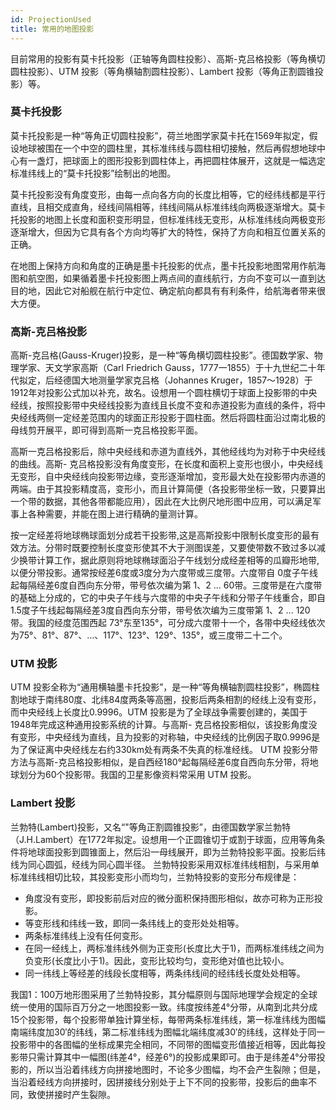 ```yaml
---
id: ProjectionUsed
title: 常用的地图投影  
---  
```

目前常用的投影有莫卡托投影（正轴等角圆柱投影）、高斯-克吕格投影（等角横切圆柱投影）、UTM 投影（等角横轴割圆柱投影）、Lambert
投影（等角正割圆锥投影）等。

### 莫卡托投影

莫卡托投影是一种“等角正切圆柱投影”，荷兰地图学家莫卡托在1569年拟定，假设地球被围在一个中空的圆柱里，其标准纬线与圆柱相切接触，然后再假想地球中心有一盏灯，把球面上的图形投影到圆柱体上，再把圆柱体展开，这就是一幅选定标准纬线上的“莫卡托投影”绘制出的地图。

莫卡托投影没有角度变形，由每一点向各方向的长度比相等，它的经纬线都是平行直线，且相交成直角，经线间隔相等，纬线间隔从标准纬线向两极逐渐增大。莫卡托投影的地图上长度和面积变形明显，但标准纬线无变形，从标准纬线向两极变形逐渐增大，但因为它具有各个方向均等扩大的特性，保持了方向和相互位置关系的正确。

在地图上保持方向和角度的正确是墨卡托投影的优点，墨卡托投影地图常用作航海图和航空图，如果循着墨卡托投影图上两点间的直线航行，方向不变可以一直到达目的地，因此它对船舰在航行中定位、确定航向都具有有利条件，给航海者带来很大方便。

### 高斯-克吕格投影

高斯-克吕格(Gauss-Kruger)投影，是一种“等角横切圆柱投影”。德国数学家、物理学家、天文学家高斯（Carl Friedrich
Gauss，1777一1855）于十九世纪二十年代拟定，后经德国大地测量学家克吕格（Johannes
Kruger，1857～1928）于1912年对投影公式加以补充，故名。设想用一个圆柱横切于球面上投影带的中央经线，按照投影带中央经线投影为直线且长度不变和赤道投影为直线的条件，将中央经线两侧一定经差范围内的球面正形投影于圆柱面。然后将圆柱面沿过南北极的母线剪开展平，即可得到高斯一克吕格投影平面。

高斯一克吕格投影后，除中央经线和赤道为直线外，其他经线均为对称于中央经线的曲线。高斯-
克吕格投影没有角度变形，在长度和面积上变形也很小，中央经线无变形，自中央经线向投影带边缘，变形逐渐增加，变形最大处在投影带内赤道的两端。由于其投影精度高，变形小，而且计算简便（各投影带坐标一致，只要算出一个带的数据，其他各带都能应用），因此在大比例尺地形图中应用，可以满足军事上各种需要，并能在图上进行精确的量测计算。

按一定经差将地球椭球面划分成若干投影带,这是高斯投影中限制长度变形的最有效方法。分带时既要控制长度变形使其不大于测图误差，又要使带数不致过多以减少换带计算工作，据此原则将地球椭球面沿子午线划分成经差相等的瓜瓣形地带,以便分带投影。通常按经差6度或3度分为六度带或三度带。六度带自
0度子午线起每隔经差6度自西向东分带，带号依次编为第 1、2 ...
60带。三度带是在六度带的基础上分成的，它的中央子午线与六度带的中央子午线和分带子午线重合，即自
1.5度子午线起每隔经差3度自西向东分带，带号依次编为三度带第 1、2 ... 120带。我国的经度范围西起
73°东至135°，可分成六度带十一个，各带中央经线依次为75°、81°、87°、...、117°、123°、129°、135°，或三度带二十二个。

### UTM 投影

UTM
投影全称为“通用横轴墨卡托投影”，是一种“等角横轴割圆柱投影”，椭圆柱割地球于南纬80度、北纬84度两条等高圈，投影后两条相割的经线上没有变形，而中央经线上长度比0.9996。UTM
投影是为了全球战争需要创建的，美国于1948年完成这种通用投影系统的计算。与高斯-
克吕格投影相似，该投影角度没有变形，中央经线为直线，且为投影的对称轴，中央经线的比例因子取0.9996是为了保证离中央经线左右约330km处有两条不失真的标准经线。
UTM 投影分带方法与高斯-克吕格投影相似，是自西经180°起每隔经差6度自西向东分带，将地球划分为60个投影带。我国的卫星影像资料常采用 UTM 投影。

### Lambert 投影

兰勃特(Lambert)投影，又名“"等角正割圆锥投影”，由德国数学家兰勃特（J.H.Lambert）在1772年拟定。设想用一个正圆锥切于或割于球面，应用等角条件将地球面投影到圆锥面上，然后沿一母线展开，即为兰勃特投影平面。投影后纬线为同心圆弧，经线为同心圆半径。
兰勃特投影采用双标准纬线相割，与采用单标准纬线相切比较，其投影变形小而均匀，兰勃特投影的变形分布规律是：

  * 角度没有变形，即投影前后对应的微分面积保持图形相似，故亦可称为正形投影。
  * 等变形线和纬线一致，即同一条纬线上的变形处处相等。
  * 两条标准纬线上没有任何变形。
  * 在同一经线上，两标准纬线外侧为正变形(长度比大于1)，而两标准纬线之间为负变形(长度比小于1)。因此，变形比较均匀，变形绝对值也比较小。
  * 同一纬线上等经差的线段长度相等，两条纬线间的经纬线长度处处相等。

我国1：100万地形图采用了兰勃特投影，其分幅原则与国际地理学会规定的全球统一使用的国际百万分之一地图投影一致。纬度按纬差4°分带，从南到北共分成15个投影带，每个投影带单独计算坐标，每带两条标准纬线，第一标准纬线为图幅南端纬度加30′的纬线，第二标准纬线为图幅北端纬度减30′的纬线，这样处于同一投影带中的各图幅的坐标成果完全相同，不同带的图幅变形值接近相等，因此每投影带只需计算其中一幅图(纬差4°，经差6°)的投影成果即可。由于是纬差4°分带投影的，所以当沿着纬线方向拼接地图时，不论多少图幅，均不会产生裂隙；但是，当沿着经线方向拼接时，因拼接线分别处于上下不同的投影带，投影后的曲率不同，致使拼接时产生裂隙。